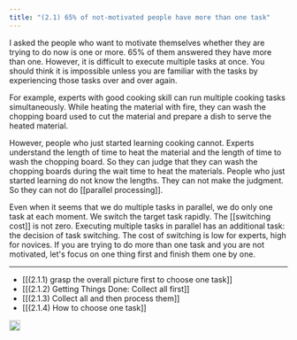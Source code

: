 ```yaml
---
title: "(2.1) 65% of not-motivated people have more than one task"
---
```


I asked the people who want to motivate themselves whether they are trying to do now is one or more. 65% of them answered they have more than one. However, it is difficult to execute multiple tasks at once. You should think it is impossible unless you are familiar with the tasks by experiencing those tasks over and over again.

For example, experts with good cooking skill can run multiple cooking tasks simultaneously. While heating the material with fire, they can wash the chopping board used to cut the material and prepare a dish to serve the heated material.

However, people who just started learning cooking cannot. Experts understand the length of time to heat the material and the length of time to wash the chopping board. So they can judge that they can wash the chopping boards during the wait time to heat the materials. People who just started learning do not know the lengths. They can not make the judgment. So they can not do [[parallel processing]].

Even when it seems that we do multiple tasks in parallel, we do only one task at each moment. We switch the target task rapidly. The [[switching cost]] is not zero. Executing multiple tasks in parallel has an additional task: the decision of task switching. The cost of switching is low for experts, high for novices. If you are trying to do more than one task and you are not motivated, let's focus on one thing first and finish them one by one.

---

- [[(2.1.1) grasp the overall picture first to choose one task]]
- [[(2.1.2) Getting Things Done: Collect all first]]
- [[(2.1.3) Collect all and then process them]]
- [[(2.1.4) How to choose one task]]
<img src='https://scrapbox.io/api/pages/nishio-en/en/icon' alt='en.icon' height="19.5"/>
